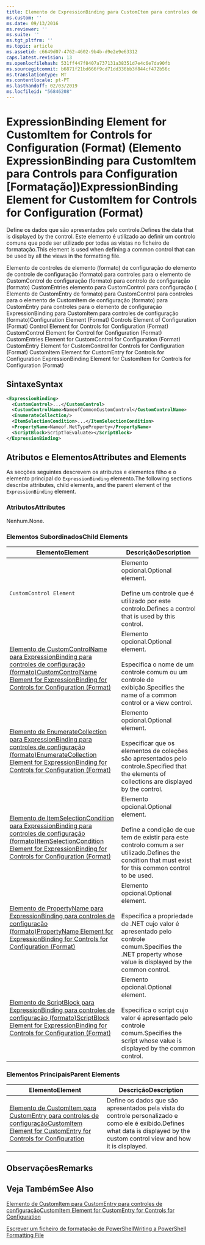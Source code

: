 ```yaml
---
title: Elemento de ExpressionBinding para CustomItem para controles de configuração (formato) | Documentos da Microsoft
ms.custom: ''
ms.date: 09/13/2016
ms.reviewer: ''
ms.suite: ''
ms.tgt_pltfrm: ''
ms.topic: article
ms.assetid: c6649d07-4762-4602-9b4b-d9e2e9e63312
caps.latest.revision: 13
ms.openlocfilehash: 531ff447f8407a737131a38351d7e4c6e7da90fb
ms.sourcegitcommit: b6871f21bd666f9cd71dd336bb3f844cf472b56c
ms.translationtype: MT
ms.contentlocale: pt-PT
ms.lasthandoff: 02/03/2019
ms.locfileid: "56846208"
---
```

# <a name="expressionbinding-element-for-customitem-for-controls-for-configuration-format"></a><span data-ttu-id="e5330-102">ExpressionBinding Element for CustomItem for Controls for Configuration (Format) (Elemento ExpressionBinding para CustomItem para Controls para Configuration [Formatação])</span><span class="sxs-lookup"><span data-stu-id="e5330-102">ExpressionBinding Element for CustomItem for Controls for Configuration (Format)</span></span>

<span data-ttu-id="e5330-103">Define os dados que são apresentados pelo controle.</span><span class="sxs-lookup"><span data-stu-id="e5330-103">Defines the data that is displayed by the control.</span></span> <span data-ttu-id="e5330-104">Este elemento é utilizado ao definir um controlo comuns que pode ser utilizado por todas as vistas no ficheiro de formatação.</span><span class="sxs-lookup"><span data-stu-id="e5330-104">This element is used when defining a common control that can be used by all the views in the formatting file.</span></span>

<span data-ttu-id="e5330-105">Elemento de controles de elemento (formato) de configuração do elemento de controle de configuração (formato) para controles para o elemento de CustomControl de configuração (formato) para controlo de configuração (formato) CustomEntries elemento para CustomControl para configuração ( Elemento de CustomEntry de formato) para CustomControl para controles para o elemento de CustomItem de configuração (formato) para CustomEntry para controles para o elemento de configuração ExpressionBinding para CustomItem para controles de configuração (formato)</span><span class="sxs-lookup"><span data-stu-id="e5330-105">Configuration Element (Format) Controls Element of Configuration (Format) Control Element for Controls for Configuration (Format) CustomControl Element for Control for Configuration (Format) CustomEntries Element for CustomControl for Configuration (Format) CustomEntry Element for CustomControl for Controls for Configuration (Format) CustomItem Element for CustomEntry for Controls for Configuration ExpressionBinding Element for CustomItem for Controls for Configuration (Format)</span></span>

## <a name="syntax"></a><span data-ttu-id="e5330-106">Sintaxe</span><span class="sxs-lookup"><span data-stu-id="e5330-106">Syntax</span></span>

```xml
<ExpressionBinding>
  <CustomControl>...</CustomControl>
  <CustomControlName>NameofCommonCustomControl</CustomControlName>
  <EnumerateCollection/>
  <ItemSelectionCondition>...</ItemSelectionCondition>
  <PropertyName>Nameof.NetTypeProperty</PropertyName>
  <ScriptBlock>ScriptToEvaluate></ScriptBlock>
</ExpressionBinding>
```

## <a name="attributes-and-elements"></a><span data-ttu-id="e5330-107">Atributos e Elementos</span><span class="sxs-lookup"><span data-stu-id="e5330-107">Attributes and Elements</span></span>

<span data-ttu-id="e5330-108">As secções seguintes descrevem os atributos e elementos filho e o elemento principal do `ExpressionBinding` elemento.</span><span class="sxs-lookup"><span data-stu-id="e5330-108">The following sections describe attributes, child elements, and the parent element of the `ExpressionBinding` element.</span></span>

### <a name="attributes"></a><span data-ttu-id="e5330-109">Atributos</span><span class="sxs-lookup"><span data-stu-id="e5330-109">Attributes</span></span>

<span data-ttu-id="e5330-110">Nenhum.</span><span class="sxs-lookup"><span data-stu-id="e5330-110">None.</span></span>

### <a name="child-elements"></a><span data-ttu-id="e5330-111">Elementos Subordinados</span><span class="sxs-lookup"><span data-stu-id="e5330-111">Child Elements</span></span>

|<span data-ttu-id="e5330-112">Elemento</span><span class="sxs-lookup"><span data-stu-id="e5330-112">Element</span></span>|<span data-ttu-id="e5330-113">Descrição</span><span class="sxs-lookup"><span data-stu-id="e5330-113">Description</span></span>|
|-------------|-----------------|
|`CustomControl Element`|<span data-ttu-id="e5330-114">Elemento opcional.</span><span class="sxs-lookup"><span data-stu-id="e5330-114">Optional element.</span></span><br /><br /> <span data-ttu-id="e5330-115">Define um controle que é utilizado por este controlo.</span><span class="sxs-lookup"><span data-stu-id="e5330-115">Defines a control that is used by this control.</span></span>|
|[<span data-ttu-id="e5330-116">Elemento de CustomControlName para ExpressionBinding para controles de configuração (formato)</span><span class="sxs-lookup"><span data-stu-id="e5330-116">CustomControlName Element for ExpressionBinding for Controls for Configuration (Format)</span></span>](./customcontrolname-element-for-expressionbinding-for-controls-for-configuration-format.md)|<span data-ttu-id="e5330-117">Elemento opcional.</span><span class="sxs-lookup"><span data-stu-id="e5330-117">Optional element.</span></span><br /><br /> <span data-ttu-id="e5330-118">Especifica o nome de um controle comum ou um controle de exibição.</span><span class="sxs-lookup"><span data-stu-id="e5330-118">Specifies the name of a common control or a view control.</span></span>|
|[<span data-ttu-id="e5330-119">Elemento de EnumerateCollection para ExpressionBinding para controles de configuração (formato)</span><span class="sxs-lookup"><span data-stu-id="e5330-119">EnumerateCollection Element for ExpressionBinding for Controls for Configuration (Format)</span></span>](./enumeratecollection-element-for-expressionbinding-for-controls-for-configuration-format.md)|<span data-ttu-id="e5330-120">Elemento opcional.</span><span class="sxs-lookup"><span data-stu-id="e5330-120">Optional element.</span></span><br /><br /> <span data-ttu-id="e5330-121">Especificar que os elementos de coleções são apresentados pelo controle.</span><span class="sxs-lookup"><span data-stu-id="e5330-121">Specified that the elements of collections are displayed by the control.</span></span>|
|[<span data-ttu-id="e5330-122">Elemento de ItemSelectionCondition para ExpressionBinding para controles de configuração (formato)</span><span class="sxs-lookup"><span data-stu-id="e5330-122">ItemSelectionCondition Element for ExpressionBinding for Controls for Configuration (Format)</span></span>](./itemselectioncondition-element-for-expressionbinding-for-controls-for-configuration-format.md)|<span data-ttu-id="e5330-123">Elemento opcional.</span><span class="sxs-lookup"><span data-stu-id="e5330-123">Optional element.</span></span><br /><br /> <span data-ttu-id="e5330-124">Define a condição de que tem de existir para este controlo comum a ser utilizado.</span><span class="sxs-lookup"><span data-stu-id="e5330-124">Defines the condition that must exist for this common control to be used.</span></span>|
|[<span data-ttu-id="e5330-125">Elemento de PropertyName para ExpressionBinding para controles de configuração (formato)</span><span class="sxs-lookup"><span data-stu-id="e5330-125">PropertyName Element for ExpressionBinding for Controls for Configuration (Format)</span></span>](./propertyname-element-for-expressionbinding-for-controls-for-configuration-format.md)|<span data-ttu-id="e5330-126">Elemento opcional.</span><span class="sxs-lookup"><span data-stu-id="e5330-126">Optional element.</span></span><br /><br /> <span data-ttu-id="e5330-127">Especifica a propriedade de .NET cujo valor é apresentado pelo controle comum.</span><span class="sxs-lookup"><span data-stu-id="e5330-127">Specifies the .NET property whose value is displayed by the common control.</span></span>|
|[<span data-ttu-id="e5330-128">Elemento de ScriptBlock para ExpressionBinding para controles de configuração (formato)</span><span class="sxs-lookup"><span data-stu-id="e5330-128">ScriptBlock Element for ExpressionBinding for Controls for Configuration (Format)</span></span>](./scriptblock-element-for-expressionbinding-for-controls-for-configuration-format.md)|<span data-ttu-id="e5330-129">Elemento opcional.</span><span class="sxs-lookup"><span data-stu-id="e5330-129">Optional element.</span></span><br /><br /> <span data-ttu-id="e5330-130">Especifica o script cujo valor é apresentado pelo controle comum.</span><span class="sxs-lookup"><span data-stu-id="e5330-130">Specifies the script whose value is displayed by the common control.</span></span>|

### <a name="parent-elements"></a><span data-ttu-id="e5330-131">Elementos Principais</span><span class="sxs-lookup"><span data-stu-id="e5330-131">Parent Elements</span></span>

|<span data-ttu-id="e5330-132">Elemento</span><span class="sxs-lookup"><span data-stu-id="e5330-132">Element</span></span>|<span data-ttu-id="e5330-133">Descrição</span><span class="sxs-lookup"><span data-stu-id="e5330-133">Description</span></span>|
|-------------|-----------------|
|[<span data-ttu-id="e5330-134">Elemento de CustomItem para CustomEntry para controles de configuração</span><span class="sxs-lookup"><span data-stu-id="e5330-134">CustomItem Element for CustomEntry for Controls for Configuration</span></span>](./customitem-element-for-customentry-for-controls-for-configuration-format.md)|<span data-ttu-id="e5330-135">Define os dados que são apresentados pela vista do controle personalizado e como ele é exibido.</span><span class="sxs-lookup"><span data-stu-id="e5330-135">Defines what data is displayed by the custom control view and how it is displayed.</span></span>|

## <a name="remarks"></a><span data-ttu-id="e5330-136">Observações</span><span class="sxs-lookup"><span data-stu-id="e5330-136">Remarks</span></span>

## <a name="see-also"></a><span data-ttu-id="e5330-137">Veja Também</span><span class="sxs-lookup"><span data-stu-id="e5330-137">See Also</span></span>

[<span data-ttu-id="e5330-138">Elemento de CustomItem para CustomEntry para controles de configuração</span><span class="sxs-lookup"><span data-stu-id="e5330-138">CustomItem Element for CustomEntry for Controls for Configuration</span></span>](./customitem-element-for-customentry-for-controls-for-configuration-format.md)

[<span data-ttu-id="e5330-139">Escrever um ficheiro de formatação de PowerShell</span><span class="sxs-lookup"><span data-stu-id="e5330-139">Writing a PowerShell Formatting File</span></span>](./writing-a-powershell-formatting-file.md)
